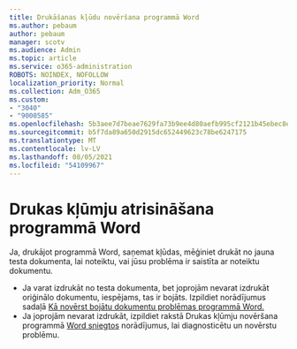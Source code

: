 ```yaml
---
title: Drukāšanas kļūdu novēršana programmā Word
ms.author: pebaum
author: pebaum
manager: scotv
ms.audience: Admin
ms.topic: article
ms.service: o365-administration
ROBOTS: NOINDEX, NOFOLLOW
localization_priority: Normal
ms.collection: Adm_O365
ms.custom:
- "3040"
- "9000585"
ms.openlocfilehash: 5b3aee7d7beae7629fa73b9ee4d80aefb995cf2121b45ebec8e224c28c99489e
ms.sourcegitcommit: b5f7da89a650d2915dc652449623c78be6247175
ms.translationtype: MT
ms.contentlocale: lv-LV
ms.lasthandoff: 08/05/2021
ms.locfileid: "54109967"
---
```

# <a name="resolving-print-failures-in-word"></a>Drukas kļūmju atrisināšana programmā Word

Ja, drukājot programmā Word, saņemat kļūdas, mēģiniet drukāt no jauna testa dokumenta, lai noteiktu, vai jūsu problēma ir saistīta ar noteiktu dokumentu.

- Ja varat izdrukāt no testa dokumenta, bet joprojām nevarat izdrukāt oriģinālo dokumentu, iespējams, tas ir bojāts. Izpildiet norādījumus sadaļā [Kā novērst bojātu dokumentu problēmas programmā Word.](https://docs.microsoft.com/office/troubleshoot/word/damaged-documents-in-word#update-microsoft-office-and-windows)
- Ja joprojām nevarat izdrukāt, izpildiet rakstā Drukas kļūmju novēršana programmā [Word sniegtos](https://docs.microsoft.com/office/troubleshoot/word/print-failures-in-word) norādījumus, lai diagnosticētu un novērstu problēmu.